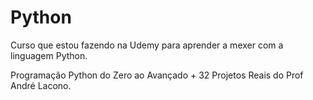 # Python

Curso que estou fazendo na Udemy para aprender a mexer com a linguagem Python.


Programação Python do Zero ao Avançado + 32 Projetos Reais do Prof André Lacono.
